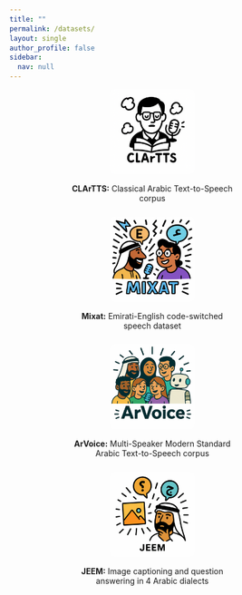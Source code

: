 ```yaml
---
title: ""
permalink: /datasets/
layout: single
author_profile: false
sidebar:
  nav: null  
---
```



<div class="gallery">
  <div class="gallery-item">
    <a href="/clartts/">
      <img src="/assets/images/clartts.png" alt="ClArTTS">
    </a>
    <p><strong>CLArTTS:</strong> Classical Arabic Text-to-Speech corpus</p>
  </div>

  <div class="gallery-item">
    <a href="/mixat/">
      <img src="/assets/images/mixat.png" alt="Mixat">
    </a>
    <p><strong>Mixat:</strong> Emirati-English code-switched speech dataset</p>
  </div>

  <div class="gallery-item">
    <a href="/arvoice/">
      <img src="/assets/images/arvoice.png" alt="ArVoice">
    </a>
    <p><strong>ArVoice:</strong> Multi-Speaker Modern Standard Arabic Text-to-Speech corpus</p>
  </div>

   <div class="gallery-item">
    <a href="https://huggingface.co/datasets/toloka/JEEM">
      <img src="/assets/images/jeem.png" alt="JEEM">
    </a>
    <p><strong>JEEM:</strong> Image captioning and question answering in 4 Arabic dialects</p>
  </div>
</div>


<style>
.gallery {
  display: flex;
  flex-wrap: wrap;
  justify-content: center;
  gap: 10px;
}
.gallery-item {
  text-align: center;
  width: 300px;
  margin: 0;
  padding: 0;
}
.gallery-item img {
  width: 50%;
  border-radius: 8px;
  transition: transform 0.3s;
}
.gallery-item img:hover {
  transform: scale(1.05);
}
</style>

